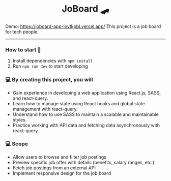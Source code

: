 <h1 align="center">
  JoBoard 🛹
</h1>

Demo: https://joboard-app-lovtkpbl.vercel.app/
This project is a job board for tech people.

---

### How to start 🚀

1. Install dependencies with `npm install`
2. Run `npm run dev` to start developing

### 💻 By creating this project, you will

-  Gain experience in developing a web application using React.js, SASS, and react-query.
-  Learn how to manage state using React hooks and global state management with react-query.
-  Understand how to use SASS to maintain a scalable and maintainable styles.
-  Practice working with API data and fetching data asynchronously with react-query.

### 💻 Scope

-  Allow users to browse and filter job postings
-  Preview specific job offer with details (benefits, salary ranges, etc.)
-  Fetch job postings from an external API
-  Implement responsive design for the job board
